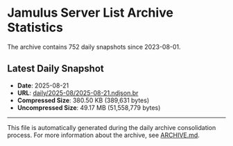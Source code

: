 # Jamulus Server List Archive Statistics

The archive contains 752 daily snapshots since 2023-08-01.

## Latest Daily Snapshot

- **Date**: 2025-08-21
- **URL**: [daily/2025-08/2025-08-21.ndjson.br](https://jamulus-archive.ap-south-1.linodeobjects.com/main/daily/2025-08/2025-08-21.ndjson.br)
- **Compressed Size**: 380.50 KB (389,631 bytes)
- **Uncompressed Size**: 49.17 MB (51,558,779 bytes)

---

This file is automatically generated during the daily archive consolidation process.
For more information about the archive, see [ARCHIVE.md](ARCHIVE.md).
